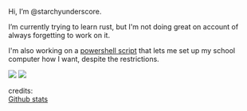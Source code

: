 Hi, I’m @starchyunderscore.

I’m currently trying to learn rust, but I'm not doing great on account of always forgetting to work on it.

I'm also working on a <a href="https://github.com/starchyunderscore/w11-nonadmin-utils">powershell script</a> that lets me set up my school computer how I want, despite the restrictions.

<img src="https://github-readme-stats.vercel.app/api/?username=starchyunderscore&layout=compact&theme=vision-friendly-dark&show_icons=true&card_width=400">

<img src="https://github-readme-stats.vercel.app/api/top-langs/?username=starchyunderscore&layout=donut&theme=vision-friendly-dark&langs_count=20&card_width=400">

credits:  
<a href="https://github.com/anuraghazra/github-readme-stats">Github stats</a>
